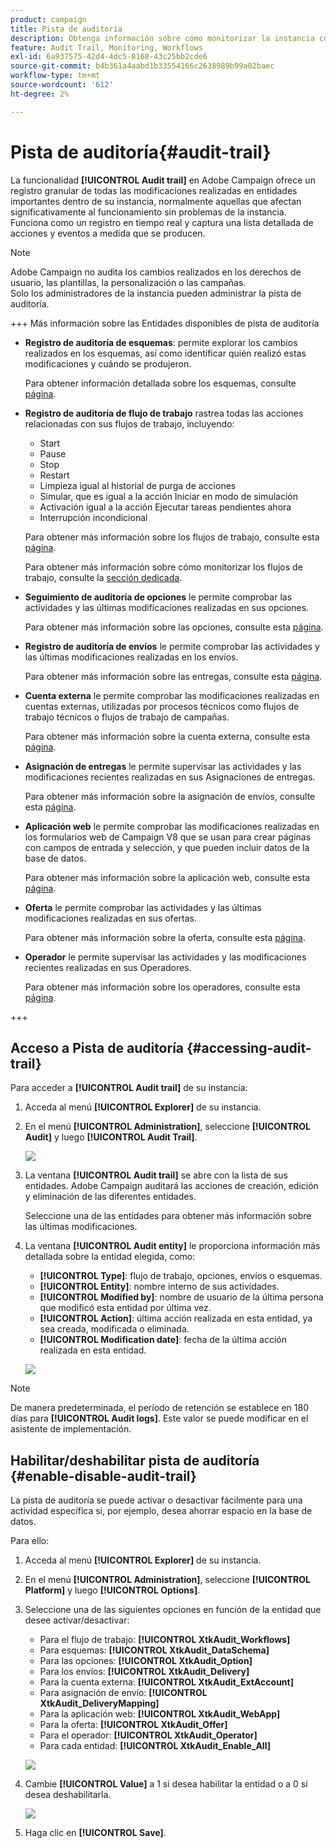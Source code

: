 ```yaml
---
product: campaign
title: Pista de auditoría
description: Obtenga información sobre cómo monitorizar la instancia con la pista de auditoría de Campaign
feature: Audit Trail, Monitoring, Workflows
exl-id: 6a937575-42d4-4dc5-8168-43c25bb2cde6
source-git-commit: b4b361a4aabd1b33554166c2638989b99a02baec
workflow-type: tm+mt
source-wordcount: '612'
ht-degree: 2%

---
```


# Pista de auditoría{#audit-trail}

La funcionalidad **[!UICONTROL Audit trail]** en Adobe Campaign ofrece un registro granular de todas las modificaciones realizadas en entidades importantes dentro de su instancia, normalmente aquellas que afectan significativamente al funcionamiento sin problemas de la instancia. Funciona como un registro en tiempo real y captura una lista detallada de acciones y eventos a medida que se producen.

>[!NOTE]
>
>Adobe Campaign no audita los cambios realizados en los derechos de usuario, las plantillas, la personalización o las campañas.\
>Solo los administradores de la instancia pueden administrar la pista de auditoría.

+++ Más información sobre las Entidades disponibles de pista de auditoría

* **Registro de auditoría de esquemas**: permite explorar los cambios realizados en los esquemas, así como identificar quién realizó estas modificaciones y cuándo se produjeron.

  Para obtener información detallada sobre los esquemas, consulte [página](../dev/schemas.md).

* **Registro de auditoría de flujo de trabajo** rastrea todas las acciones relacionadas con sus flujos de trabajo, incluyendo:

   * Start
   * Pause
   * Stop
   * Restart
   * Limpieza igual al historial de purga de acciones
   * Simular, que es igual a la acción Iniciar en modo de simulación
   * Activación igual a la acción Ejecutar tareas pendientes ahora
   * Interrupción incondicional

  Para obtener más información sobre los flujos de trabajo, consulte esta [página](../../automation/workflow/about-workflows.md).

  Para obtener más información sobre cómo monitorizar los flujos de trabajo, consulte la [sección dedicada](../../automation/workflow/monitor-workflow-execution.md).

* **Seguimiento de auditoría de opciones** le permite comprobar las actividades y las últimas modificaciones realizadas en sus opciones.

  Para obtener más información sobre las opciones, consulte esta [página](https://experienceleague.adobe.com/es/docs/campaign-classic/using/installing-campaign-classic/appendices/configuring-campaign-options).

* **Registro de auditoría de envíos** le permite comprobar las actividades y las últimas modificaciones realizadas en los envíos.

  Para obtener más información sobre las entregas, consulte esta [página](../start/create-message.md).

* **Cuenta externa** le permite comprobar las modificaciones realizadas en cuentas externas, utilizadas por procesos técnicos como flujos de trabajo técnicos o flujos de trabajo de campañas.

  Para obtener más información sobre la cuenta externa, consulte esta [página](../config/external-accounts.md).

* **Asignación de entregas** le permite supervisar las actividades y las modificaciones recientes realizadas en sus Asignaciones de entregas.

  Para obtener más información sobre la asignación de envíos, consulte esta [página](../audiences/target-mappings.md).

* **Aplicación web** le permite comprobar las modificaciones realizadas en los formularios web de Campaign V8 que se usan para crear páginas con campos de entrada y selección, y que pueden incluir datos de la base de datos.

  Para obtener más información sobre la aplicación web, consulte esta [página](../dev/webapps.md).

* **Oferta** le permite comprobar las actividades y las últimas modificaciones realizadas en sus ofertas.

  Para obtener más información sobre la oferta, consulte esta [página](../interaction/interaction.md).

* **Operador** le permite supervisar las actividades y las modificaciones recientes realizadas en sus Operadores.

  Para obtener más información sobre los operadores, consulte esta [página](../interaction/interaction-operators.md).

+++

## Acceso a Pista de auditoría {#accessing-audit-trail}

Para acceder a **[!UICONTROL Audit trail]** de su instancia:

1. Acceda al menú **[!UICONTROL Explorer]** de su instancia.

1. En el menú **[!UICONTROL Administration]**, seleccione **[!UICONTROL Audit]** y luego **[!UICONTROL Audit Trail]**.

   ![](assets/audit-trail-1.png)

1. La ventana **[!UICONTROL Audit trail]** se abre con la lista de sus entidades. Adobe Campaign auditará las acciones de creación, edición y eliminación de las diferentes entidades.

   Seleccione una de las entidades para obtener más información sobre las últimas modificaciones.

1. La ventana **[!UICONTROL Audit entity]** le proporciona información más detallada sobre la entidad elegida, como:

   * **[!UICONTROL Type]**: flujo de trabajo, opciones, envíos o esquemas.
   * **[!UICONTROL Entity]**: nombre interno de sus actividades.
   * **[!UICONTROL Modified by]**: nombre de usuario de la última persona que modificó esta entidad por última vez.
   * **[!UICONTROL Action]**: última acción realizada en esta entidad, ya sea creada, modificada o eliminada.
   * **[!UICONTROL Modification date]**: fecha de la última acción realizada en esta entidad.

   ![](assets/audit-trail-2.png)

>[!NOTE]
>
>De manera predeterminada, el período de retención se establece en 180 días para **[!UICONTROL Audit logs]**. Este valor se puede modificar en el asistente de implementación.

## Habilitar/deshabilitar pista de auditoría {#enable-disable-audit-trail}

La pista de auditoría se puede activar o desactivar fácilmente para una actividad específica si, por ejemplo, desea ahorrar espacio en la base de datos.

Para ello:

1. Acceda al menú **[!UICONTROL Explorer]** de su instancia.

1. En el menú **[!UICONTROL Administration]**, seleccione **[!UICONTROL Platform]** y luego **[!UICONTROL Options]**.

1. Seleccione una de las siguientes opciones en función de la entidad que desee activar/desactivar:

   * Para el flujo de trabajo: **[!UICONTROL XtkAudit_Workflows]**
   * Para esquemas: **[!UICONTROL XtkAudit_DataSchema]**
   * Para las opciones: **[!UICONTROL XtkAudit_Option]**
   * Para los envíos: **[!UICONTROL XtkAudit_Delivery]**
   * Para la cuenta externa: **[!UICONTROL XtkAudit_ExtAccount]**
   * Para asignación de envío: **[!UICONTROL XtkAudit_DeliveryMapping]**
   * Para la aplicación web: **[!UICONTROL XtkAudit_WebApp]**
   * Para la oferta: **[!UICONTROL XtkAudit_Offer]**
   * Para el operador: **[!UICONTROL XtkAudit_Operator]**
   * Para cada entidad: **[!UICONTROL XtkAudit_Enable_All]**

   ![](assets/audit-trail-3.png)

1. Cambie **[!UICONTROL Value]** a 1 si desea habilitar la entidad o a 0 si desea deshabilitarla.

   ![](assets/audit-trail-4.png)

1. Haga clic en **[!UICONTROL Save]**.
